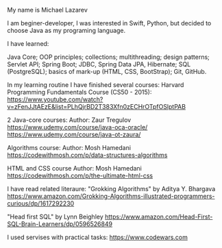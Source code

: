 My name is Michael Lazarev

I am beginer-developer, I was interested in Swift, Python, but decided to choose Java as my programing language.

I have learned:

Java Core;
OOP principles;
collections;
multithreading;
design patterns;
Servlet API;
Spring Boot;
JDBC, Spring Data JPA, Hibernate;
SQL (PostgreSQL);
basics of mark-up (HTML, CSS, BootStrap);
Git, GitHub.

In my learning routine I have finished several courses:
Harvard Programming Fundamentals Course (CS50 - 2015):
https://www.youtube.com/watch?v=zFenJJtAEzE&list=PLhQjrBD2T383Xfn0zECHrOTpfOSlptPAB

2 Java-core courses:
Author: Zaur Tregulov
https://www.udemy.com/course/java-oca-oracle/
https://www.udemy.com/course/java-ot-zaura/

Algorithms course:
Author: Mosh Hamedani
https://codewithmosh.com/p/data-structures-algorithms

HTML and CSS course
Author: Mosh Hamedani
https://codewithmosh.com/p/the-ultimate-html-css

I have read related literaure:
"Grokking Algorithms" by Aditya Y. Bhargava 
https://www.amazon.com/Grokking-Algorithms-illustrated-programmers-curious/dp/1617292230

"Head first SQL" by Lynn Beighley
https://www.amazon.com/Head-First-SQL-Brain-Learners/dp/0596526849


I used servises with practical tasks:
https://www.codewars.com
